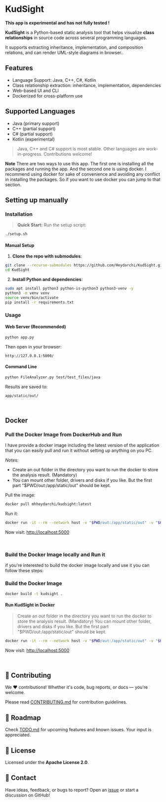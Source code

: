 # KudSight


 **This app is experimental and has not fully tested !**
</br>

**KudSight** is a Python-based static analysis tool that helps visualize **class relationships** in source code across several programming languages.

It supports extracting inheritance, implementation, and composition relations, and can render UML-style diagrams in browser..


## Features

- Language Support: Java, C++, C#, Kotlin
- Class relationship extraction: inheritance, implementation, dependencies
- Web-based UI and CLI
- Dockerized for cross-platform use


## Supported Languages

- Java (primary support)
- C++ (partial support)
- C# (partial support)
- Kotlin (experimental)

> Java, C++ and C# support is most stable. Other languages are work-in-progress. Contributions welcome!



**Note**
There are two ways to use this app. The first one is installing all the packages and running the app. And the second one is using docker.
I recommend using docker for sake of convenience and avoiding any conflict in installing the packages. So if you want to use docker you can jump to that section.
</br>

## Setting up manually
### Installation

> **Quick Start:** Run the setup script:
```bash
./setup.sh
```

#### Manual Setup

1. **Clone the repo with submodules**:

```bash
git clone --recurse-submodules https://github.com/Heydarchi/KudSight.git
cd KudSight
```

2. **Install Python and dependencies**:

```bash
sudo apt install python3 python-is-python3 python3-venv -y
python3 -m venv venv
source venv/bin/activate
pip install -r requirements.txt
```


### Usage

#### Web Server (Recommended)

```bash
python app.py
```

Then open in your browser:

```
http://127.0.0.1:5000/
```

#### Command Line

```bash
python FileAnalyzer.py test/test_files/java
```

Results are saved to:

```
app/static/out/
```

</br>

## Docker


### Pull the Docker Image from DockerHub and Run

I have provide a docker image including the latest version of the application that you can easily pull and run it without setting up anything on you PC.

*Notes:*
- Create an out folder in the directory you want to run the docker to store the analysis result. (Mandatory)
- You can mount other folder, drivers and disks if you like. But the first part "$PWD/out:/app/static/out" should be kept.

Pull the image:
```bash
docker pull mhheydarchi/kudsight:latest
```

Run it:
```bash
docker run -it --rm --network host -v "$PWD/out:/app/static/out" -v "$HOME:/home/$USER" -v "/media:/media" -p 5000:5000  mhheydarchi/kudsight:latest
```

Now visit: [http://localhost:5000](http://localhost:5000)

</br>

### Build the Docker Image locally and Run it

if you're interested to build the docker image locally and use it you can follow these steps:

### Build the Docker Image

```bash
docker build -t kudsight .
```

#### Run KudSight in Docker

> Create an out folder in the directory you want to run the docker to store the analysis result. (Mandatory)
> You can mount other folder, drivers and disks if you like. But the first part "$PWD/out:/app/static/out" should be kept.

```bash
docker run -it --rm --network host -v "$PWD/out:/app/static/out" -v "$HOME:/home/$USER" -v "/media:/media" -p 5000:5000  kudsight
```


Now visit: [http://localhost:5000](http://localhost:5000)

</br>

## 🤝 Contributing

We ❤️ contributions! Whether it's code, bug reports, or docs — you're welcome.

Please read [CONTRIBUTING.md](CONTRIBUTING.md) for contribution guidelines.


## 🚧 Roadmap

Check [TODO.md](TODO.md) for upcoming features and known issues. Your input is appreciated.


## 🪪 License

Licensed under the **Apache License 2.0**.


## 📢 Contact

Have ideas, feedback, or bugs to report? Open an [issue](https://github.com/Heydarchi/KudSight/issues) or start a discussion on GitHub!
